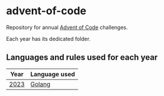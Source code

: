 # advent-of-code

Repository for annual [Advent of Code](https://adventofcode.com) challenges.

Each year has its dedicated folder.

## Languages and rules used for each year

| Year | Language used |
|----- | ------------- |
| [2023](https://adventofcode.com/2023) | [Golang](https://go.dev/) |